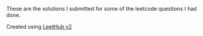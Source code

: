 These are the solutions I submitted for some of the leetcode questions I had done.

Created using [LeetHub v2](https://github.com/arunbhardwaj/LeetHub-2.0)

